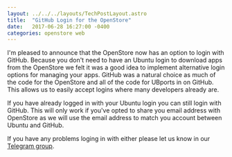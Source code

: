 ```yaml
---
layout: ../../../layouts/TechPostLayout.astro
title:  "GitHub Login for the OpenStore"
date:   2017-06-28 16:27:00 -0400
categories: openstore web
---
```


I'm pleased to announce that the OpenStore now has an option to login with GitHub.
Because you don't need to have an Ubuntu login to download apps from the OpenStore
we felt it was a good idea to implement alternative login options for managing
your apps. GitHub was a natural choice as much of the code for the OpenStore
and all of the code for UBports in on GitHub. This allows us to
easily accept logins where many developers already are.

If you have already logged in with your Ubuntu login you can still login with
GitHub. This will only work if you've opted to share you email address with
OpenStore as we will use the email address to match you account between Ubuntu
and GitHub.

If you have any problems loging in with either please let us know in our
[Telegram group](https://telegram.me/joinchat/BMTh8AHtOL2foXLulmqDxw).
